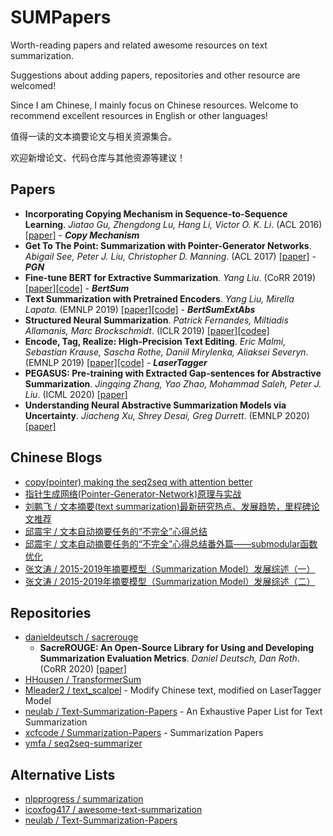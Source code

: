 # SUMPapers
Worth-reading papers and related awesome resources on text summarization.

Suggestions about adding papers, repositories and other resource are welcomed!

Since I am Chinese, I mainly focus on Chinese resources. Welcome to recommend excellent resources in English or other languages!

值得一读的文本摘要论文与相关资源集合。

欢迎新增论文、代码仓库与其他资源等建议！

## Papers
- **Incorporating Copying Mechanism in Sequence-to-Sequence Learning**. *Jiatao Gu, Zhengdong Lu, Hang Li, Victor O. K. Li*. (ACL 2016) [[paper]](https://www.aclweb.org/anthology/P16-1154/) - ***Copy Mechanism***
- **Get To The Point: Summarization with Pointer-Generator Networks**. *Abigail See, Peter J. Liu, Christopher D. Manning*. (ACL 2017) [[paper]](https://www.aclweb.org/anthology/P17-1099/) - ***PGN***
- **Fine-tune BERT for Extractive Summarization**. *Yang Liu*. (CoRR 2019) [[paper]](https://arxiv.org/abs/1903.10318)[[code]](https://github.com/nlpyang/BertSum) - ***BertSum***
- **Text Summarization with Pretrained Encoders**. *Yang Liu, Mirella Lapata*. (EMNLP 2019) [[paper]](https://www.aclweb.org/anthology/D19-1387/)[[code]](https://github.com/nlpyang/PreSumm) - ***BertSumExtAbs***
- **Structured Neural Summarization**. *Patrick Fernandes, Miltiadis Allamanis, Marc Brockschmidt*. (ICLR 2019) [[paper]](https://arxiv.org/abs/1811.01824)[[codee]](https://github.com/CoderPat/structured-neural-summarization)
- **Encode, Tag, Realize: High-Precision Text Editing**. *Eric Malmi, Sebastian Krause, Sascha Rothe, Daniil Mirylenka, Aliaksei Severyn*. (EMNLP 2019) [[paper]](https://arxiv.org/abs/1909.01187)[[code]](https://github.com/google-research/lasertagger) - ***LaserTagger***
- **PEGASUS: Pre-training with Extracted Gap-sentences for Abstractive Summarization**. *Jingqing Zhang, Yao Zhao, Mohammad Saleh, Peter J. Liu*. (ICML 2020) [[paper]](https://arxiv.org/abs/1912.08777)
- **Understanding Neural Abstractive Summarization Models via Uncertainty**. *Jiacheng Xu, Shrey Desai, Greg Durrett*. (EMNLP 2020) [[paper]](https://arxiv.org/abs/2010.07882)

## Chinese Blogs
- [copy(pointer) making the seq2seq with attention better](https://carlos9310.github.io/2019/11/19/add-copy-to-seq2seq-with-attention/)
- [指针生成网络(Pointer-Generator-Network)原理与实战](https://www.cnblogs.com/zingp/p/11571593.html)
- [刘鹏飞 / 文本摘要(text summarization)最新研究热点、发展趋势，里程碑论文推荐](https://zhuanlan.zhihu.com/p/111266615)
- [邱震宇 / 文本自动摘要任务的“不完全”心得总结](https://zhuanlan.zhihu.com/p/83596443)
- [邱震宇 / 文本自动摘要任务的“不完全”心得总结番外篇——submodular函数优化](https://zhuanlan.zhihu.com/p/143735009)
- [张文涛 / 2015-2019年摘要模型（Summarization Model）发展综述（一）](https://zhuanlan.zhihu.com/p/135468859)
- [张文涛 / 2015-2019年摘要模型（Summarization Model）发展综述（二）](https://zhuanlan.zhihu.com/p/138282654)

## Repositories
- [danieldeutsch / sacrerouge](https://github.com/danieldeutsch/sacrerouge)
  - **SacreROUGE: An Open-Source Library for Using and Developing Summarization Evaluation Metrics**. *Daniel Deutsch, Dan Roth*. (CoRR 2020) [[paper]](https://arxiv.org/abs/2007.05374)
- [HHousen / TransformerSum](https://github.com/HHousen/TransformerSum)
- [Mleader2 / text_scalpel](https://github.com/Mleader2/text_scalpel) - Modify Chinese text, modified on LaserTagger Model
- [neulab / Text-Summarization-Papers](https://github.com/neulab/Text-Summarization-Papers) - An Exhaustive Paper List for Text Summarization
- [xcfcode / Summarization-Papers](https://github.com/xcfcode/Summarization-Papers) - Summarization Papers
- [ymfa / seq2seq-summarizer](https://github.com/ymfa/seq2seq-summarizer)

## Alternative Lists
- [nlpprogress / summarization](http://nlpprogress.com/english/summarization.html)
- [icoxfog417 / awesome-text-summarization](https://github.com/icoxfog417/awesome-text-summarization)
- [neulab / Text-Summarization-Papers](https://github.com/neulab/Text-Summarization-Papers)
